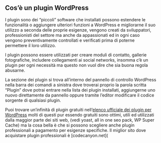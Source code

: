 ## Cos’è un plugin WordPress

I plugin sono dei “piccoli” software che installati possono estendere le funzionalità o aggiungere ulteriori funzioni a WordPress e migliorarne il suo utilizzo a seconda delle proprie esigenze, vengono creati da sviluppatori, professionisti del settore ma anche da appassionati ed in ogni caso vengono preventivamente controllati e verificati prima di poterne permettere il loro utilizzo.

I plugin possono essere utilizzati per creare moduli di contatto, gallerie fotografiche, includere collegamenti ai social networks, insomma c’è un plugin per ogni necessità ma questo non vuol dire che sia buona regola abusarne.

La sezione dei plugin si trova all’interno del pannello di controllo WordPress nella barra dei comandi a sinistra dove troverai proprio la parola scritta “Plugin” dove potrai entrare nella lista dei plugin installati, aggiungerne uno nuovo direttamente da pannello oppure tramite l’editor modificare il codice sorgente di qualsiasi plugin.

Puoi trovare un’infinità di plugin gratuiti nell’[elenco ufficiale dei plugin per WordPress](https://it.wordpress.org/plugins/) molti di questi pur essendo gratuiti sono ottimi, utili ed utilizzati dalla maggior parte dei siti web, (vedi yoast, all in one seo pack, WP Super Cache) ma la cosa bella è che si possono scegliere anche plugin professionali a pagamento per esigenze specifiche. Il miglior sito dove acquistare plugin professionali è [codecanyon.net](